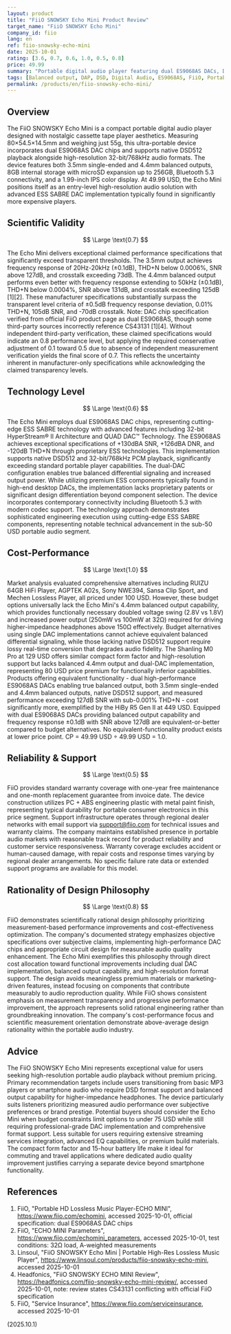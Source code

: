 ```yaml
---
layout: product
title: "FiiO SNOWSKY Echo Mini Product Review"
target_name: "FiiO SNOWSKY Echo Mini"
company_id: fiio
lang: en
ref: fiio-snowsky-echo-mini
date: 2025-10-01
rating: [3.6, 0.7, 0.6, 1.0, 0.5, 0.8]
price: 49.99
summary: "Portable digital audio player featuring dual ES9068AS DACs, DSD512 support, and exceptional cost-performance at under 50 USD"
tags: [Balanced output, DAP, DSD, Digital Audio, ES9068AS, FiiO, Portable Audio Player]
permalink: /products/en/fiio-snowsky-echo-mini/
---
```

## Overview

The FiiO SNOWSKY Echo Mini is a compact portable digital audio player designed with nostalgic cassette tape player aesthetics. Measuring 80×54.5×14.5mm and weighing just 55g, this ultra-portable device incorporates dual ES9068AS DAC chips and supports native DSD512 playback alongside high-resolution 32-bit/768kHz audio formats. The device features both 3.5mm single-ended and 4.4mm balanced outputs, 8GB internal storage with microSD expansion up to 256GB, Bluetooth 5.3 connectivity, and a 1.99-inch IPS color display. At 49.99 USD, the Echo Mini positions itself as an entry-level high-resolution audio solution with advanced ESS SABRE DAC implementation typically found in significantly more expensive players.

## Scientific Validity

$$ \Large \text{0.7} $$

The Echo Mini delivers exceptional claimed performance specifications that significantly exceed transparent thresholds. The 3.5mm output achieves frequency response of 20Hz-20kHz (±0.1dB), THD+N below 0.0006%, SNR above 127dB, and crosstalk exceeding 73dB. The 4.4mm balanced output performs even better with frequency response extending to 50kHz (±0.1dB), THD+N below 0.0004%, SNR above 131dB, and crosstalk exceeding 125dB [1][2]. These manufacturer specifications substantially surpass the transparent level criteria of ±0.5dB frequency response deviation, 0.01% THD+N, 105dB SNR, and -70dB crosstalk. Note: DAC chip specification verified from official FiiO product page as dual ES9068AS, though some third-party sources incorrectly reference CS43131 [1][4]. Without independent third-party verification, these claimed specifications would indicate an 0.8 performance level, but applying the required conservative adjustment of 0.1 toward 0.5 due to absence of independent measurement verification yields the final score of 0.7. This reflects the uncertainty inherent in manufacturer-only specifications while acknowledging the claimed transparency levels.

## Technology Level

$$ \Large \text{0.6} $$

The Echo Mini employs dual ES9068AS DAC chips, representing cutting-edge ESS SABRE technology with advanced features including 32-bit HyperStream® II Architecture and QUAD DAC™ Technology. The ES9068AS achieves exceptional specifications of +130dBA SNR, +126dBA DNR, and -120dB THD+N through proprietary ESS technologies. This implementation supports native DSD512 and 32-bit/768kHz PCM playback, significantly exceeding standard portable player capabilities. The dual-DAC configuration enables true balanced differential signaling and increased output power. While utilizing premium ESS components typically found in high-end desktop DACs, the implementation lacks proprietary patents or significant design differentiation beyond component selection. The device incorporates contemporary connectivity including Bluetooth 5.3 with modern codec support. The technology approach demonstrates sophisticated engineering execution using cutting-edge ESS SABRE components, representing notable technical advancement in the sub-50 USD portable audio segment.

## Cost-Performance

$$ \Large \text{1.0} $$

Market analysis evaluated comprehensive alternatives including RUIZU 64GB HiFi Player, AGPTEK A02s, Sony NWE394, Sansa Clip Sport, and Mechen Lossless Player, all priced under 100 USD. However, these budget options universally lack the Echo Mini's 4.4mm balanced output capability, which provides functionally necessary doubled voltage swing (2.8V vs 1.8V) and increased power output (250mW vs 100mW at 32Ω) required for driving higher-impedance headphones above 150Ω effectively. Budget alternatives using single DAC implementations cannot achieve equivalent balanced differential signaling, while those lacking native DSD512 support require lossy real-time conversion that degrades audio fidelity. The Shanling M0 Pro at 129 USD offers similar compact form factor and high-resolution support but lacks balanced 4.4mm output and dual-DAC implementation, representing 80 USD price premium for functionally inferior capabilities. Products offering equivalent functionality - dual high-performance ES9068AS DACs enabling true balanced output, both 3.5mm single-ended and 4.4mm balanced outputs, native DSD512 support, and measured performance exceeding 127dB SNR with sub-0.001% THD+N - cost significantly more, exemplified by the HiBy R5 Gen II at 449 USD. Equipped with dual ES9068AS DACs providing balanced output capability and frequency response ±0.1dB with SNR above 127dB are equivalent-or-better compared to budget alternatives. No equivalent-functionality product exists at lower price point. CP = 49.99 USD ÷ 49.99 USD = 1.0.

## Reliability & Support

$$ \Large \text{0.5} $$

FiiO provides standard warranty coverage with one-year free maintenance and one-month replacement guarantee from invoice date. The device construction utilizes PC + ABS engineering plastic with metal paint finish, representing typical durability for portable consumer electronics in this price segment. Support infrastructure operates through regional dealer networks with email support via support@fiio.com for technical issues and warranty claims. The company maintains established presence in portable audio markets with reasonable track record for product reliability and customer service responsiveness. Warranty coverage excludes accident or human-caused damage, with repair costs and response times varying by regional dealer arrangements. No specific failure rate data or extended support programs are available for this model.

## Rationality of Design Philosophy

$$ \Large \text{0.8} $$

FiiO demonstrates scientifically rational design philosophy prioritizing measurement-based performance improvements and cost-effectiveness optimization. The company's documented strategy emphasizes objective specifications over subjective claims, implementing high-performance DAC chips and appropriate circuit design for measurable audio quality enhancement. The Echo Mini exemplifies this philosophy through direct cost allocation toward functional improvements including dual DAC implementation, balanced output capability, and high-resolution format support. The design avoids meaningless premium materials or marketing-driven features, instead focusing on components that contribute measurably to audio reproduction quality. While FiiO shows consistent emphasis on measurement transparency and progressive performance improvement, the approach represents solid rational engineering rather than groundbreaking innovation. The company's cost-performance focus and scientific measurement orientation demonstrate above-average design rationality within the portable audio industry.

## Advice

The FiiO SNOWSKY Echo Mini represents exceptional value for users seeking high-resolution portable audio playback without premium pricing. Primary recommendation targets include users transitioning from basic MP3 players or smartphone audio who require DSD format support and balanced output capability for higher-impedance headphones. The device particularly suits listeners prioritizing measured audio performance over subjective preferences or brand prestige. Potential buyers should consider the Echo Mini when budget constraints limit options to under 75 USD while still requiring professional-grade DAC implementation and comprehensive format support. Less suitable for users requiring extensive streaming services integration, advanced EQ capabilities, or premium build materials. The compact form factor and 15-hour battery life make it ideal for commuting and travel applications where dedicated audio quality improvement justifies carrying a separate device beyond smartphone functionality.

## References

1. FiiO, "Portable HD Lossless Music Player-ECHO MINI", https://www.fiio.com/echomini, accessed 2025-10-01, official specification: dual ES9068AS DAC chips
2. FiiO, "ECHO MINI Parameters", https://www.fiio.com/echomini_parameters, accessed 2025-10-01, test conditions: 32Ω load, A-weighted measurements
3. Linsoul, "FiiO SNOWSKY Echo Mini | Portable High-Res Lossless Music Player", https://www.linsoul.com/products/fiio-snowsky-echo-mini, accessed 2025-10-01
4. Headfonics, "FiiO SNOWSKY ECHO MINI Review", https://headfonics.com/fiio-snowsky-echo-mini-review/, accessed 2025-10-01, note: review states CS43131 conflicting with official FiiO specification
5. FiiO, "Service Insurance", https://www.fiio.com/serviceinsurance, accessed 2025-10-01

(2025.10.1)